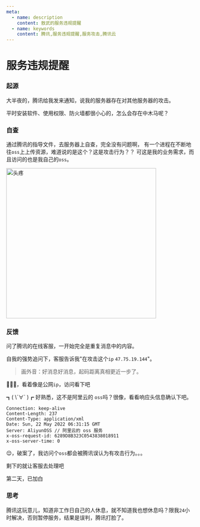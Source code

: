 ```yaml
---
meta:
  - name: description
    content: 敖武的服务违规提醒
  - name: keywords
    content: 腾讯,服务违规提醒,服务攻击,腾讯云
---
```

# 服务违规提醒

### 起源

大半夜的，腾讯给我发来通知，说我的服务器存在对其他服务器的攻击。

<ImgView title="服务器-攻击" url="https://z.wiki/images/20220522/f491a1eeca17497f90f6ce4a0ee6fba8.png" />

平时安装软件、使用权限、防火墙都很小心的，怎么会存在中木马呢？

<ImgView title="服务器-攻击" url="https://z.wiki/images/20220522/62c5231d5e204fe1af559f3a43589106.png" />

### 自查

通过腾讯的指导文件，去服务器上自查，完全没有问题啊，
有一个进程在不断地往`oss`上上传资源，难道说的是这个？这是攻击行为？？
可这是我的业务需求，而且访问的也是我自己的`oss`。

<ImgView title="服务器-攻击" url="https://z.wiki/images/20220529/dc938ef17c114c74af21343c3521d700.png?x-oss-process=image/resize,w_800/quality,q_80" />

<img alt="头疼" width="400" src="https://z.wiki/images/20220522/5a0d69a1ead64e91b34aa886eebe0dd7.jpg" />

### 反馈

问了腾讯的在线客服，一开始完全是重复消息中的内容。

<ImgView title="服务器-攻击" url="https://z.wiki/images/20220522/1d4021c2998f41459995d8fb98d2a463.png" />


自我的强势追问下，客服告诉我"在攻击这个`ip` `47.75.19.144`"。

> 画外音：好消息好消息，起码距离真相更近一步了。


🤔🤔🤔，看着像是公网`ip`，访问看下吧

<ImgView title="服务器-攻击" url="https://z.wiki/images/20220522/c2e4b46f50344907aef462030b23b627.png" />

┓( \´∀\` )┏ 好熟悉，这不是阿里云的 `oss`吗？很像，看看响应头信息确认下吧。

```text
Connection: keep-alive
Content-Length: 237
Content-Type: application/xml
Date: Sun, 22 May 2022 06:31:15 GMT
Server: AliyunOSS // 阿里云的 oss 服务
x-oss-request-id: 6289D8B323C0543838018911
x-oss-server-time: 0
```

😌，破案了，我访问个`oss`都会被腾讯误认为有攻击行为。。。


剩下的就让客服去处理吧

<ImgView title="服务器-攻击" url="https://z.wiki/images/20220522/72cf3b8bbabe41b68dee15c0bf1b042d.png" />

第二天，已加白

<ImgView title="服务器-攻击" url="https://z.wiki/autoupload/2022-05-23/68263010801b4859bd8c482480cf8bfc.image.png" />

### 思考

腾讯这玩意儿，知道非工作日自己的人休息，就不知道我也想休息吗？限我`24`小时解决，否则暂停服务，结果是误判，腾讯打脸了。
<ImgView title="服务器-攻击" url="https://z.wiki/images/20220522/298c71aa089c4a23a3c965a223958fff.png" />


